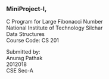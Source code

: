 ### MiniProject-I, 
C Program for Large Fibonacci Number </br>
National Institute of Technology Silchar </br>
Data Structures </br>
Course Code: CS 201 </br>

Submitted by: </br>
Anurag Pathak </br>
2012018 </br>
CSE Sec-A </br>